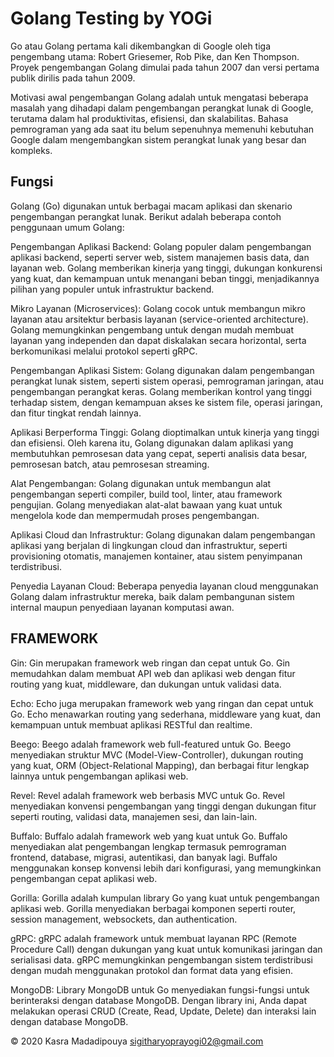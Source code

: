 # Golang Testing by YOGi
Go atau Golang pertama kali dikembangkan di Google oleh tiga pengembang utama: Robert Griesemer, Rob Pike, dan Ken Thompson. Proyek pengembangan Golang dimulai pada tahun 2007 dan versi pertama publik dirilis pada tahun 2009.

Motivasi awal pengembangan Golang adalah untuk mengatasi beberapa masalah yang dihadapi dalam pengembangan perangkat lunak di Google, terutama dalam hal produktivitas, efisiensi, dan skalabilitas. Bahasa pemrograman yang ada saat itu belum sepenuhnya memenuhi kebutuhan Google dalam mengembangkan sistem perangkat lunak yang besar dan kompleks.

## Fungsi

Golang (Go) digunakan untuk berbagai macam aplikasi dan skenario pengembangan perangkat lunak. Berikut adalah beberapa contoh penggunaan umum Golang:

Pengembangan Aplikasi Backend: Golang populer dalam pengembangan aplikasi backend, seperti server web, sistem manajemen basis data, dan layanan web. Golang memberikan kinerja yang tinggi, dukungan konkurensi yang kuat, dan kemampuan untuk menangani beban tinggi, menjadikannya pilihan yang populer untuk infrastruktur backend.

Mikro Layanan (Microservices): Golang cocok untuk membangun mikro layanan atau arsitektur berbasis layanan (service-oriented architecture). Golang memungkinkan pengembang untuk dengan mudah membuat layanan yang independen dan dapat diskalakan secara horizontal, serta berkomunikasi melalui protokol seperti gRPC.

Pengembangan Aplikasi Sistem: Golang digunakan dalam pengembangan perangkat lunak sistem, seperti sistem operasi, pemrograman jaringan, atau pengembangan perangkat keras. Golang memberikan kontrol yang tinggi terhadap sistem, dengan kemampuan akses ke sistem file, operasi jaringan, dan fitur tingkat rendah lainnya.

Aplikasi Berperforma Tinggi: Golang dioptimalkan untuk kinerja yang tinggi dan efisiensi. Oleh karena itu, Golang digunakan dalam aplikasi yang membutuhkan pemrosesan data yang cepat, seperti analisis data besar, pemrosesan batch, atau pemrosesan streaming.

Alat Pengembangan: Golang digunakan untuk membangun alat pengembangan seperti compiler, build tool, linter, atau framework pengujian. Golang menyediakan alat-alat bawaan yang kuat untuk mengelola kode dan mempermudah proses pengembangan.

Aplikasi Cloud dan Infrastruktur: Golang digunakan dalam pengembangan aplikasi yang berjalan di lingkungan cloud dan infrastruktur, seperti provisioning otomatis, manajemen kontainer, atau sistem penyimpanan terdistribusi.

Penyedia Layanan Cloud: Beberapa penyedia layanan cloud menggunakan Golang dalam infrastruktur mereka, baik dalam pembangunan sistem internal maupun penyediaan layanan komputasi awan.


## FRAMEWORK
Gin: Gin merupakan framework web ringan dan cepat untuk Go. Gin memudahkan dalam membuat API web dan aplikasi web dengan fitur routing yang kuat, middleware, dan dukungan untuk validasi data.

Echo: Echo juga merupakan framework web yang ringan dan cepat untuk Go. Echo menawarkan routing yang sederhana, middleware yang kuat, dan kemampuan untuk membuat aplikasi RESTful dan realtime.

Beego: Beego adalah framework web full-featured untuk Go. Beego menyediakan struktur MVC (Model-View-Controller), dukungan routing yang kuat, ORM (Object-Relational Mapping), dan berbagai fitur lengkap lainnya untuk pengembangan aplikasi web.

Revel: Revel adalah framework web berbasis MVC untuk Go. Revel menyediakan konvensi pengembangan yang tinggi dengan dukungan fitur seperti routing, validasi data, manajemen sesi, dan lain-lain.

Buffalo: Buffalo adalah framework web yang kuat untuk Go. Buffalo menyediakan alat pengembangan lengkap termasuk pemrograman frontend, database, migrasi, autentikasi, dan banyak lagi. Buffalo menggunakan konsep konvensi lebih dari konfigurasi, yang memungkinkan pengembangan cepat aplikasi web.

Gorilla: Gorilla adalah kumpulan library Go yang kuat untuk pengembangan aplikasi web. Gorilla menyediakan berbagai komponen seperti router, session management, websockets, dan authentication.

gRPC: gRPC adalah framework untuk membuat layanan RPC (Remote Procedure Call) dengan dukungan yang kuat untuk komunikasi jaringan dan serialisasi data. gRPC memungkinkan pengembangan sistem terdistribusi dengan mudah menggunakan protokol dan format data yang efisien.

MongoDB: Library MongoDB untuk Go menyediakan fungsi-fungsi untuk berinteraksi dengan database MongoDB. Dengan library ini, Anda dapat melakukan operasi CRUD (Create, Read, Update, Delete) dan interaksi lain dengan database MongoDB.




© 2020 Kasra Madadipouya <sigitharyoprayogi02@gmail.com> 

